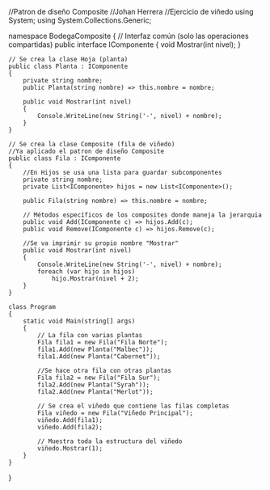 //Patron de diseño Composite
//Johan Herrera
//Ejercicio de viñedo
using System;
using System.Collections.Generic;

namespace BodegaComposite
{
    // Interfaz común (solo las operaciones compartidas)
    public interface IComponente
    {
        void Mostrar(int nivel);
    }

    // Se crea la clase Hoja (planta)
    public class Planta : IComponente
    {
        private string nombre;
        public Planta(string nombre) => this.nombre = nombre;

        public void Mostrar(int nivel)
        {
            Console.WriteLine(new String('-', nivel) + nombre);
        }
    }

    // Se crea la clase Composite (fila de viñedo)
    //Ya aplicado el patron de diseño Composite
    public class Fila : IComponente
    {
        //En Hijos se usa una lista para guardar subcomponentes
        private string nombre;
        private List<IComponente> hijos = new List<IComponente>();
        
        public Fila(string nombre) => this.nombre = nombre;

        // Métodos específicos de los composites donde maneja la jerarquia 
        public void Add(IComponente c) => hijos.Add(c);
        public void Remove(IComponente c) => hijos.Remove(c);

        //Se va imprimir su propio nombre "Mostrar"
        public void Mostrar(int nivel)
        {
            Console.WriteLine(new String('-', nivel) + nombre);
            foreach (var hijo in hijos)
                hijo.Mostrar(nivel + 2);
        }
    }

    class Program
    {
        static void Main(string[] args)
        {
            // La fila con varias plantas
            Fila fila1 = new Fila("Fila Norte");
            fila1.Add(new Planta("Malbec"));
            fila1.Add(new Planta("Cabernet"));

            //Se hace otra fila con otras plantas
            Fila fila2 = new Fila("Fila Sur");
            fila2.Add(new Planta("Syrah"));
            fila2.Add(new Planta("Merlot"));

            // Se crea el viñedo que contiene las filas completas
            Fila viñedo = new Fila("Viñedo Principal");
            viñedo.Add(fila1);
            viñedo.Add(fila2);

            // Muestra toda la estructura del viñedo
            viñedo.Mostrar(1);
        }
    }
}
